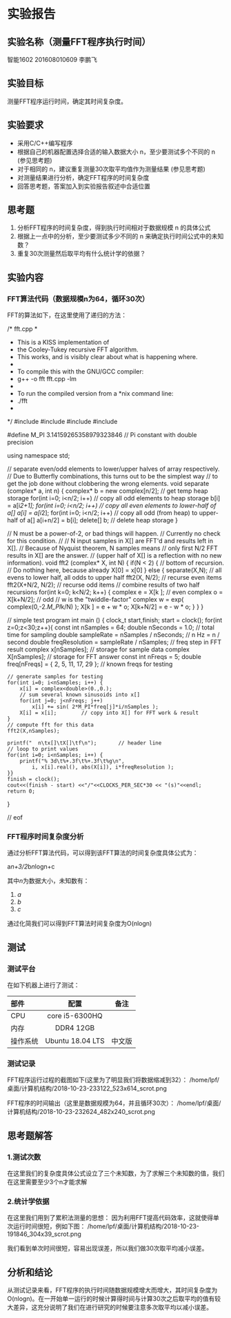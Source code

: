 # 实验报告

## 实验名称（测量FFT程序执行时间）

智能1602 201608010609 李鹏飞

## 实验目标

测量FFT程序运行时间，确定其时间复杂度。

## 实验要求

* 采用C/C++编写程序
* 根据自己的机器配置选择合适的输入数据大小 n，至少要测试多个不同的 n (参见思考题)
* 对于相同的 n，建议重复测量30次取平均值作为测量结果 (参见思考题)
* 对测量结果进行分析，确定FFT程序的时间复杂度
* 回答思考题，答案加入到实验报告叙述中合适位置

## 思考题

1. 分析FFT程序的时间复杂度，得到执行时间相对于数据规模 n 的具体公式
2. 根据上一点中的分析，至少要测试多少不同的 n 来确定执行时间公式中的未知数？
3. 重复30次测量然后取平均有什么统计学的依据？

## 实验内容

### FFT算法代码（数据规模n为64，循环30次）

FFT的算法如下，在这里使用了递归的方法：

/* fft.cpp
 * 
 * This is a KISS implementation of
 * the Cooley-Tukey recursive FFT algorithm.
 * This works, and is visibly clear about what is happening where.
 *
 * To compile this with the GNU/GCC compiler:
 * g++ -o fft fft.cpp -lm
 *
 * To run the compiled version from a *nix command line:
 * ./fft
 *
 */
#include <complex>
#include <cstdio>
#include <iostream>
#include <ctime>


#define M_PI 3.14159265358979323846 // Pi constant with double precision

using namespace std;

// separate even/odd elements to lower/upper halves of array respectively.
// Due to Butterfly combinations, this turns out to be the simplest way 
// to get the job done without clobbering the wrong elements.
void separate (complex<double>* a, int n) {
    complex<double>* b = new complex<double>[n/2];  // get temp heap storage
    for(int i=0; i<n/2; i++)    // copy all odd elements to heap storage
        b[i] = a[i*2+1];
    for(int i=0; i<n/2; i++)    // copy all even elements to lower-half of a[]
        a[i] = a[i*2];
    for(int i=0; i<n/2; i++)    // copy all odd (from heap) to upper-half of a[]
        a[i+n/2] = b[i];
    delete[] b;                 // delete heap storage
}

// N must be a power-of-2, or bad things will happen.
// Currently no check for this condition.
//
// N input samples in X[] are FFT'd and results left in X[].
// Because of Nyquist theorem, N samples means 
// only first N/2 FFT results in X[] are the answer.
// (upper half of X[] is a reflection with no new information).
void fft2 (complex<double>* X, int N) {
    if(N < 2) {
        // bottom of recursion.
        // Do nothing here, because already X[0] = x[0]
    } else {
        separate(X,N);      // all evens to lower half, all odds to upper half
        fft2(X,     N/2);   // recurse even items
        fft2(X+N/2, N/2);   // recurse odd  items
        // combine results of two half recursions
        for(int k=0; k<N/2; k++) {
            complex<double> e = X[k    ];   // even
            complex<double> o = X[k+N/2];   // odd
                         // w is the "twiddle-factor"
            complex<double> w = exp( complex<double>(0,-2.*M_PI*k/N) );
            X[k    ] = e + w * o;
            X[k+N/2] = e - w * o;
        }
    }
}

// simple test program
int main () {
    clock_t start,finish;
    start = clock();
    for(int z=0;z<30;z++){
    const int nSamples = 64;
    double nSeconds = 1.0;                      // total time for sampling
    double sampleRate = nSamples / nSeconds;    // n Hz = n / second 
    double freqResolution = sampleRate / nSamples; // freq step in FFT result
    complex<double> x[nSamples];                // storage for sample data
    complex<double> X[nSamples];                // storage for FFT answer
    const int nFreqs = 5;
    double freq[nFreqs] = { 2, 5, 11, 17, 29 }; // known freqs for testing
    
    // generate samples for testing
    for(int i=0; i<nSamples; i++) {
        x[i] = complex<double>(0.,0.);
        // sum several known sinusoids into x[]
        for(int j=0; j<nFreqs; j++)
            x[i] += sin( 2*M_PI*freq[j]*i/nSamples );
        X[i] = x[i];        // copy into X[] for FFT work & result
    }
    // compute fft for this data
    fft2(X,nSamples);
    
    printf("  n\tx[]\tX[]\tf\n");       // header line
    // loop to print values
    for(int i=0; i<nSamples; i++) {
        printf("% 3d\t%+.3f\t%+.3f\t%g\n",
            i, x[i].real(), abs(X[i]), i*freqResolution );
    }}
    finish = clock();
    cout<<(finish - start) <<"/"<<CLOCKS_PER_SEC*30 << "(s)"<<endl;
    return 0;
}

// eof

### FFT程序时间复杂度分析

通过分析FFT算法代码，可以得到该FFT算法的时间复杂度具体公式为：

a*n+3/2*b*n*logn+c

其中*n*为数据大小，未知数有：

1. *a*
2. *b*
3. *c*

通过化简我们可以得到FFT算法时间复杂度为O(nlogn)
## 测试

### 测试平台

在如下机器上进行了测试：

| 部件     | 配置             | 备注   |
| :--------|:----------------:| :-----:|
| CPU      | core i5-6300HQ   |        |
| 内存     | DDR4 12GB        |        |
| 操作系统 | Ubuntu 18.04 LTS | 中文版 |


### 测试记录

FFT程序运行过程的截图如下(这里为了明显我们将数据缩减到32）：
/home/lpf/桌面/计算机结构/2018-10-23-233122_523x614_scrot.png

FFT程序的时间输出（这里是数据规模为64，并且循环30次）：
/home/lpf/桌面/计算机结构/2018-10-23-232624_482x240_scrot.png


## 思考题解答
### 1.测试次数
在这里我们的复杂度具体公式设立了三个未知数，为了求解三个未知数的值，我们在这里需要至少3个n才能求解

### 2.统计学依据
在这里我们用到了累积法测量的思想：
因为利用FFT提高代码效率，这就使得单次运行时间很短，例如下图：
/home/lpf/桌面/计算机结构/2018-10-23-191846_304x39_scrot.png

我们看到单次时间很短，容易出现误差，所以我们做30次取平均减小误差。

## 分析和结论

从测试记录来看，FFT程序的执行时间随数据规模增大而增大，其时间复杂度为O(nlogn)。在一开始单一运行的时候计算得时间与计算30次之后取平均的值有较大差异，这充分说明了我们在进行研究的时候要注意多次取平均以减小误差。

